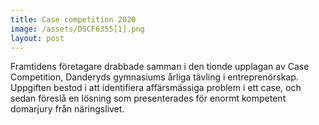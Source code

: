 ```yaml
---
title: Case competition 2020
image: /assets/DSCF6355[1].png
layout: post
---
```


Framtidens företagare drabbade samman i den tionde upplagan av Case Competition, Danderyds gymnasiums årliga tävling i entreprenörskap.
Uppgiften bestod i att identifiera affärsmässiga problem i ett case, och sedan föreslå en lösning som presenterades för enormt kompetent domarjury från näringslivet.
